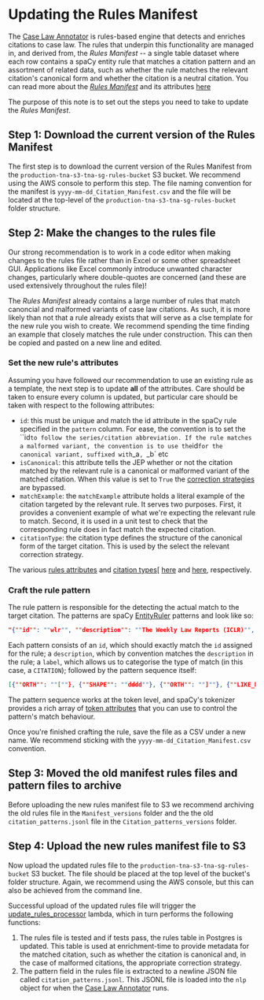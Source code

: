 # Updating the Rules Manifest

The [Case Law Annotator](/docs/caselaw/case-law-annotator.md) is rules-based engine that detects and enriches citations to case law. The rules that underpin this functionality are managed in, and derived from, the *Rules Manifest* -- a single table dataset where each row contains a spaCy entity rule that matches a citation pattern and an assortment of related data, such as whether the rule matches the relevant citation's canonical form and whether the citation is a neutral citation. You can read more about the [*Rules Manifest*](/docs/caselaw/case-law-annotator.md#the-rules-manifest-canonical-and-malformed-citations) and its attributes [here](/docs/caselaw/case-law-annotator.md)

The purpose of this note is to set out the steps you need to take to update the *Rules Manifest*. 

## Step 1: Download the current version of the Rules Manifest

The first step is to download the current version of the Rules Manifest from the `production-tna-s3-tna-sg-rules-bucket` S3 bucket. We recommend using the AWS console to perform this step. The file naming convention for the manifest is `yyyy-mm-dd_Citation_Manifest.csv` and the file will be located at the top-level of the `production-tna-s3-tna-sg-rules-bucket` folder structure. 

## Step 2: Make the changes to the rules file

Our strong recommendation is to work in a code editor when making changes to the rules file rather than in Excel or some other spreadsheet GUI. Applications like Excel commonly introduce unwanted character changes, particularly where double-quotes are concerned (and these are used extensively throughout the rules file)!

The *Rules Manifest* already contains a large number of rules that match canoncial and malformed variants of case law citations. As such, it is more likely than not that a rule already exists that will serve as a clse template for the new rule you wish to create. We recommend spending the time finding an example that closely matches the rule under construction. This can then be copied and pasted on a new line and edited. 

### Set the new rule's attributes
Assuming you have followed our recommendation to use an existing rule as a template, the next step is to update **all** of the attributes. Care should be taken to ensure every column is updated, but particular care should be taken with respect to the following attributes:

* `id`: this must be unique and match the id attribute in the spaCy rule specified in the `pattern` column. For ease, the convention is to set the ``id` to follow the series/citation abbreviation. If the rule matches a malformed variant, the convention is to use the `id` for the canonical variant, suffixed with `_a`, `_b` etc 
* `isCanonical`: this attribute tells the JEP whether or not the citation matched by the relevant rule is a canonical or malformed variant of the matched citation. When this value is set to `True` the [correction strategies](/rules/correction_strategies.py) are bypassed. 
* `matchExample`: the `matchExample` attribute holds a literal example of the citation targeted by the relevant rule. It serves two purposes. First, it provides a convenient example of what we're expecting the relevant rule to match. Second, it is used in a unit test to check that the corresponding rule does in fact match the expected citation.
* `citationType`: the citation type defines the structure of the canonical form of the target citation. This is used by the select the relevant correction strategy.

The various [rules attributes](/docs/caselaw/case-law-annotator.md#rule-attributes) and [citation types](/docs/caselaw/case-law-annotator.md#citation-types)[ [here](/docs/caselaw/case-law-annotator.md#rule-attributes) and [here](/docs/caselaw/case-law-annotator.md#citation-types), respectively.

### Craft the rule pattern

The rule pattern is responsible for the detecting the actual match to the target citation. The patterns are spaCy [EntityRuler](https://spacy.io/usage/rule-based-matching#entityruler) patterns and look like so:

```json
"{""id"": ""wlr"", ""description"": ""The Weekly Law Reports (ICLR)"", ""label"": ""CITATION"", ""pattern"": [{""ORTH"": ""[""}, {""SHAPE"": ""dddd""}, {""ORTH"": ""]""}, {""LIKE_NUM"": true}, {""ORTH"": ""WLR""},{""LIKE_NUM"": true}]}"
```

Each pattern consists of an `id`, which should exactly match the `id` assigned for the rule; a `description`, which by convention matches the `description` in the rule; a `label`, which allows us to categorise the type of match (in this case, a `CITATION`); followed by the pattern sequence itself:

```json
[{""ORTH"": ""[""}, {""SHAPE"": ""dddd""}, {""ORTH"": ""]""}, {""LIKE_NUM"": true}, {""ORTH"": ""WLR""},{""LIKE_NUM"": true}]
```

The pattern sequence works at the token level, and spaCy's tokenizer provides a rich array of [token attributes](https://spacy.io/api/token#attributes) that you can use to control the pattern's match behaviour. 

Once you're finished crafting the rule, save the file as a CSV under a new name. We recommend sticking with the `yyyy-mm-dd_Citation_Manifest.csv` convention. 

## Step 3: Moved the old manifest rules files and pattern files to archive

Before uploading the new rules manifest file to S3 we recommend archiving the old rules file in the `Manifest_versions` folder and the the old `citation_patterns.jsonl` file in the `Citation_patterns_versions` folder. 

## Step 4: Upload the new rules manifest file to S3

Now upload the updated rules file to the `production-tna-s3-tna-sg-rules-bucket` S3 bucket. The file should be placed at the top level of the bucket's folder structure. Again, we recommend using the AWS console, but this can also be achieved from the command line. 

Successful upload of the updated rules file will trigger the [update_rules_processor](/lambda/update_rules_processor/index.py) lambda, which in turn performs the following functions:

1. The rules file is tested and if tests pass, the rules table in Postgres is updated. This table is used at enrichment-time to provide metadata for the matched citation, such as whether the citation is canonical and, in the case of malformed citations, the appropriate correction strategy.
2. The pattern field in the rules file is extracted to a newline JSON file called `citation_patterns.jsonl`. This JSONL file is loaded into the `nlp` object for when the [Case Law Annotator](/docs/caselaw/case-law-annotator.md) runs.
